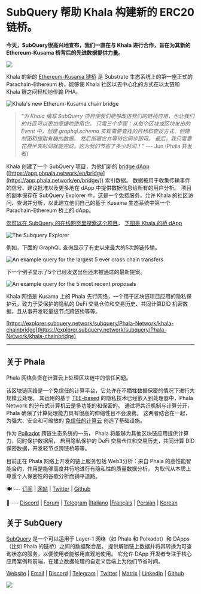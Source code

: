 # SubQuery 帮助 Khala 构建新的 ERC20 链桥。

**今天，SubQuery很高兴地宣布，我们一直在与 Khala 进行合作，旨在为其新的 Ethereum-Kusama 桥背后的先进数据提供力量。**

![](https://miro.medium.com/max/700/1*rXooUCLYTT3rWp-mXSryxg.png)

Khala 的新的 [Ethereum-Kusama 链桥](https://app.phala.network/en/bridge/) 是 Substrate 生态系统上的第一座正式的 Parachain-Ethereum 桥，能够使 Khala 社区以去中心化的方式在以太链和 Khala 链之间轻松地传输 PHA。

![Khala's new Etherum-Kusama chain bridge](https://miro.medium.com/max/700/1*9k8TLUugLCsXHWOHlU2Gkg.png)

> _"为 Khala 编写 SubQuery 项目使我们能够改进我们的链桥应用，也让我们的社区可以更加便捷地使用它。 只需三个步骤：从每个区块或区块发出的 Event 中，创建 graphql.schema 实现需要查找的目标和查找方式、创建制图和提取有趣的数据， 然后部署它并等待它同步即可。 最后，我只需要花费半天时间就能完成，这为我们节省了多少时间！”_ --- Jun (Phala 开发者)

Khala 创建了一个 SubQuery 项目，为他们新的 [bridge dApp](https://app.phala.network/en/bridge/) ([https://app.phpala.network/en/bridge](https://app.phala.network/en/bridge/)) 索引数据。 数据被用于收集传输事件的信号、建议批准以及更多地在 dApp 中提供数据信息给所有的用户分析。 项目的副本保存在 SubQuery Explorer 中，这是一个免费服务，允许 Khala 的社区访问、查询并分析，以此建立他们自己的基于 Kusama 生态系统中第一个 Parachain-Ethereum 桥上的 dApp。

[您可以在 SubQuery 的在线网页里探索这个项目](https://explorer.subquery.network/subquery/Phala-Network/khala-chainbridge)， [下图是 Khala 的桥 dApp](https://app.phala.network/en/bridge/)

![The Subquery Explorer](https://miro.medium.com/max/700/1*epyc3vnlRiWwEXN27lgZgw.png)

例如，下面的 GraphQL 查询显示了有史以来最大的5次跨链传输。

![An example query for the largest 5 ever cross chain transfers](https://miro.medium.com/max/700/1*lQiiQgti75yb1tVoXXxipw.png)

下一个例子显示了5个已经发送出但还未被通过的最新提案。

![An example query for the 5 most recent proposals](https://miro.medium.com/max/700/1*SdlwnW-kkqZ_Lh4h7KFhtw.png)

Khala 网络是 Kusama 上的 Phala 先行网络，一个用于区块链项目应用的隐私保护云，致力于受保护的隐私的 DeFi 交易仓位和交易历史、共同计算DID 机密数据，且从事开发轻量级节点跨链桥等等。

[https://explorer.subquery.network/subquery/Phala-Network/khala-chainbridge](https://explorer.subquery.network/subquery/Phala-Network/khala-chainbridge)

---

## 关于 Phala

Phala 网络负责在计算云上处理区块链中的信任问题。

该区块链网络是一个免信任的计算平台，它允许在不牺牲数据保密的情况下进行大规模云处理。 其运用的基于 [TEE-based](https://en.wikipedia.org/wiki/Trusted_execution_environment) 的隐私技术已经嵌入到处理器中，Phala Network 的分布式计算机云是多功能的和保密的。 通过将共识机制与计算分开，Phala 确保了计算处理能力具有很高的伸缩性且不会浪费。 这两者结合在一起，为强大、安全和可缩放的 [免信任的计算云](https://medium.com/phala-network/phala-transparent-and-private-global-computation-cloud-2d80c70ad1e9) 创造了基础设施。

作为 [Polkadot](https://polkadot.network/technology/) 跨链生态系统的一员， Phala 将能够为其他区块链应用提供计算力，同时保护数据层， 启用隐私保护的 DeFi 交易仓位和交易历史，共同计算 DID 保密数据，开发轻节点跨链桥等等。

目前正在 Phala 网络上开发的链上服务包括 Web3分析：来自 Phala 的高性能智能合约，作用是能够高度并行地进行有隐私性的质量数据分析， 为取代从本质上尊重个人保密性的谷歌分析而铺平道路。

🍽 --- [订阅](https://mailchi.mp/fd48395f09dc/w3a-landing-page) | [网站](https://phala.network/) | [Twitter](https://twitter.com/PhalaNetwork) | [Github](https://github.com/Phala-Network)

🥤 --- [Discord](https://discord.gg/myBmQu5) | [Forum](https://forum.phala.network/) | [Telegram](https://t.me/phalanetwork) |[Italiano](https://medium.com/phala-italia/ancora-pi%C3%B9-premi-in-arrivo-fino-a-150-pha-per-ksm-e-nuove-nft-in-edizione-speciale-ba2776148de8) |[Français](https://medium.com/phala-fran%C3%A7ais/encore-plus-de-r%C3%A9compenses-jusqu%C3%A0-150-pha-par-ksm-et-de-nouveaux-nft-%C3%A9dition-sp%C3%A9ciale-9e5f7683c5b6) | [Persian](https://virgool.io/PhalaNetwork-Persian/%D8%AC%D9%88%D8%A7%DB%8C%D8%B2-%D8%A8%DB%8C%D8%B4%D8%AA%D8%B1-%D8%A8%D8%B2%D9%88%D8%AF%DB%8C-%D8%AA%D8%A7-%DB%B1%DB%B5%DB%B0-pha-%D8%A8%D9%87-%D8%A7%D8%B2%D8%A7%DB%8C-%D9%87%D8%B1-ksm-%D9%88-%D9%86%D8%B3%D8%AE%D9%87-%D9%87%D8%A7%DB%8C-nft-%D9%88%DB%8C%DA%98%D9%87-ejxonlenaxp2) | [Korean](https://medium.com/phala-%ED%95%9C%EA%B5%AD)

## 关于 SubQuery

[SubQuery](https://subquery.network/) 是一个可以运用于 Layer-1 网络（如 Phala 和 Polkadot）和 DApps（比如 Phala 的链桥）之间的数据聚合层。 提供解锁链上数据并将其转换为可查询状态的服务，以便使用者能够用直观地使用。 它允许 DApp 开发者专注于核心应用案例和前端，在建立数据处理的自定义后端上为他们节省时间。

[Website](https://subquery.network/) | [Email](mailto:hello@subquery.network) | [Discord](https://discord.com/invite/78zg8aBSMG) | [Telegram](https://t.me/subquerynetwork) | [Twitter](https://twitter.com/subquerynetwork) | [Matrix](https://matrix.to/#/#subquery:matrix.org) | [LinkedIn](https://www.linkedin.com/company/subquery) | [Github](https://github.com/subquery)

![](https://miro.medium.com/max/600/1*3BFCkeqtKBhQXKg2C_iFwQ.gif)
